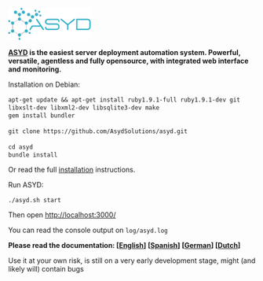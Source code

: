 ![ASYD Logo](https://raw.githubusercontent.com/AsydSolutions/ASYD/master/static/lib/img/asyd-logo.png)

**[ASYD](http://www.asyd.eu/) is the easiest server deployment automation system.
Powerful, versatile, agentless and fully opensource, with integrated web interface and monitoring.**


Installation on Debian:

	apt-get update && apt-get install ruby1.9.1-full ruby1.9.1-dev git libxslt-dev libxml2-dev libsqlite3-dev make
	gem install bundler

	git clone https://github.com/AsydSolutions/asyd.git

	cd asyd
	bundle install

Or read the full [installation](https://github.com/AsydSolutions/asyd/blob/master/static/doc/en/installing.md) instructions.

Run ASYD:

	./asyd.sh start

Then open [http://localhost:3000/](http://localhost:3000/)

You can read the console output on `log/asyd.log`


**Please read the documentation: [[English](https://github.com/AsydSolutions/asyd/blob/master/static/doc/en/README.md)] [[Spanish](https://github.com/AsydSolutions/asyd/blob/master/static/doc/es/README.md)] [[German](https://github.com/AsydSolutions/asyd/blob/master/static/doc/de/README.md)] [[Dutch](https://github.com/AsydSolutions/asyd/blob/master/static/doc/nl/README.md)]**

Use it at your own risk, is still on a very early development stage, might (and likely will) contain bugs
